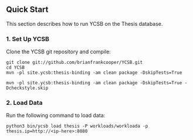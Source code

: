 

## Quick Start

This section describes how to run YCSB on the Thesis database.

### 1. Set Up YCSB

Clone the YCSB git repository and compile:

    git clone git://github.com/brianfrankcooper/YCSB.git
    cd YCSB
    mvn -pl site.ycsb:thesis-binding -am clean package -DskipTests=True

    mvn -pl site.ycsb:thesis-binding -am clean package -DskipTests=True -Dcheckstyle.skip

### 2. Load Data
Run the following command to load data:

    python3 bin/ycsb load thesis -P workloads/workloada -p thesis.ip=http://<ip-here>:8080
